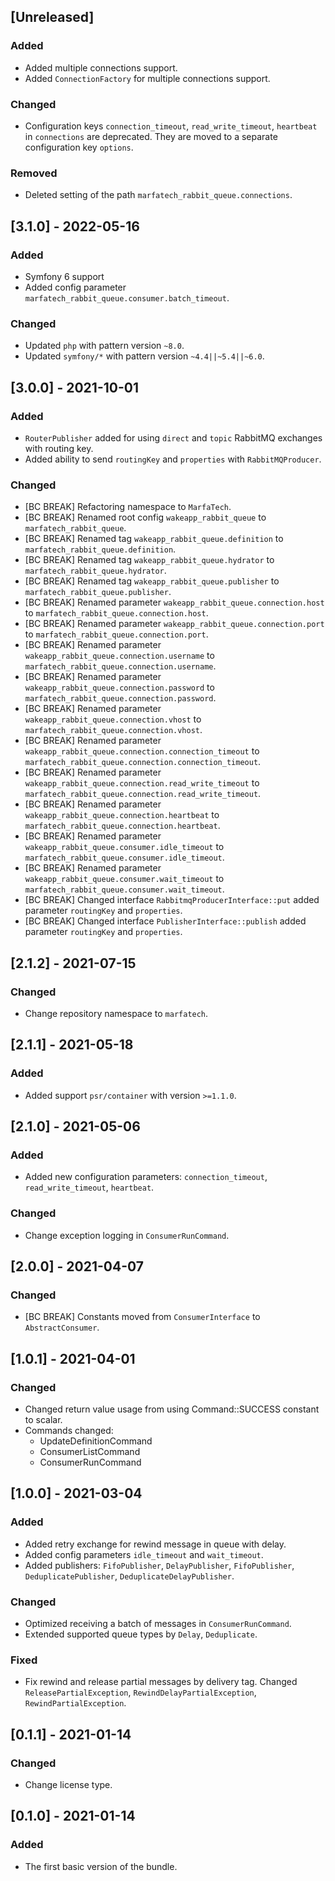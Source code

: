 ## [Unreleased]
### Added
- Added multiple connections support.
- Added `ConnectionFactory` for multiple connections support.

### Changed
- Configuration keys `connection_timeout`, `read_write_timeout`, `heartbeat` in `connections` are deprecated. They are moved to a separate configuration key `options`.

### Removed
- Deleted setting of the path `marfatech_rabbit_queue.connections`.

## [3.1.0] - 2022-05-16
### Added
- Symfony 6 support
- Added config parameter `marfatech_rabbit_queue.consumer.batch_timeout`.

### Changed
- Updated `php` with pattern version `~8.0`.
- Updated `symfony/*` with pattern version `~4.4||~5.4||~6.0`.

## [3.0.0] - 2021-10-01
### Added
- `RouterPublisher` added for using `direct` and `topic` RabbitMQ exchanges with routing key.
- Added ability to send `routingKey` and `properties` with `RabbitMQProducer`.

### Changed
- [BC BREAK] Refactoring namespace to `MarfaTech`.
- [BC BREAK] Renamed root config `wakeapp_rabbit_queue` to `marfatech_rabbit_queue`.
- [BC BREAK] Renamed tag `wakeapp_rabbit_queue.definition` to `marfatech_rabbit_queue.definition`.
- [BC BREAK] Renamed tag `wakeapp_rabbit_queue.hydrator` to `marfatech_rabbit_queue.hydrator`.
- [BC BREAK] Renamed tag `wakeapp_rabbit_queue.publisher` to `marfatech_rabbit_queue.publisher`.
- [BC BREAK] Renamed parameter `wakeapp_rabbit_queue.connection.host` to `marfatech_rabbit_queue.connection.host`.
- [BC BREAK] Renamed parameter `wakeapp_rabbit_queue.connection.port` to `marfatech_rabbit_queue.connection.port`.
- [BC BREAK] Renamed parameter `wakeapp_rabbit_queue.connection.username` to `marfatech_rabbit_queue.connection.username`.
- [BC BREAK] Renamed parameter `wakeapp_rabbit_queue.connection.password` to `marfatech_rabbit_queue.connection.password`.
- [BC BREAK] Renamed parameter `wakeapp_rabbit_queue.connection.vhost` to `marfatech_rabbit_queue.connection.vhost`.
- [BC BREAK] Renamed parameter `wakeapp_rabbit_queue.connection.connection_timeout` to `marfatech_rabbit_queue.connection.connection_timeout`.
- [BC BREAK] Renamed parameter `wakeapp_rabbit_queue.connection.read_write_timeout` to `marfatech_rabbit_queue.connection.read_write_timeout`.
- [BC BREAK] Renamed parameter `wakeapp_rabbit_queue.connection.heartbeat` to `marfatech_rabbit_queue.connection.heartbeat`.
- [BC BREAK] Renamed parameter `wakeapp_rabbit_queue.consumer.idle_timeout` to `marfatech_rabbit_queue.consumer.idle_timeout`.
- [BC BREAK] Renamed parameter `wakeapp_rabbit_queue.consumer.wait_timeout` to `marfatech_rabbit_queue.consumer.wait_timeout`.
- [BC BREAK] Changed interface `RabbitmqProducerInterface::put` added parameter `routingKey` and `properties`.
- [BC BREAK] Changed interface `PublisherInterface::publish` added parameter `routingKey` and `properties`.

## [2.1.2] - 2021-07-15
### Changed
- Change repository namespace to `marfatech`.

## [2.1.1] - 2021-05-18
### Added
- Added support `psr/container` with version `>=1.1.0`.

## [2.1.0] - 2021-05-06
### Added
- Added new configuration parameters: `connection_timeout`, `read_write_timeout`, `heartbeat`.

### Changed
- Change exception logging in `ConsumerRunCommand`.

## [2.0.0] - 2021-04-07
### Changed
- [BC BREAK] Constants moved from `ConsumerInterface` to `AbstractConsumer`.

## [1.0.1] - 2021-04-01
### Changed
- Changed return value usage from using Command::SUCCESS constant to scalar. 
- Commands changed: 
  * UpdateDefinitionCommand
  * ConsumerListCommand
  * ConsumerRunCommand

## [1.0.0] - 2021-03-04
### Added
- Added retry exchange for rewind message in queue with delay.
- Added config parameters `idle_timeout` and `wait_timeout`.
- Added publishers: `FifoPublisher`, `DelayPublisher`, `FifoPublisher`, `DeduplicatePublisher`, `DeduplicateDelayPublisher`.

### Changed
- Optimized receiving a batch of messages in `ConsumerRunCommand`.
- Extended supported queue types by `Delay`, `Deduplicate`.

### Fixed
- Fix rewind and release partial messages by delivery tag. Changed `ReleasePartialException`, `RewindDelayPartialException`, `RewindPartialException`.

## [0.1.1] - 2021-01-14
### Changed
- Change license type.

## [0.1.0] - 2021-01-14
### Added
- The first basic version of the bundle.

